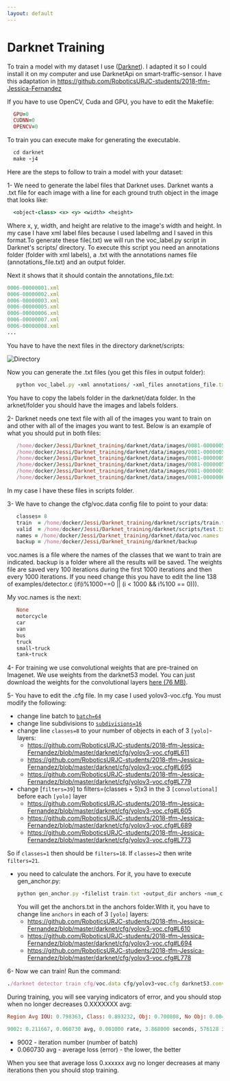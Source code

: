 ```yaml
---
layout: default
---
```

# Darknet Training


To train a model with my dataset I use ([Darknet](https://github.com/pjreddie/darknet)). I adapted it so I could install it on my computer and use DarknetApi on smart-traffic-sensor. I have this adaptation in https://github.com/RoboticsURJC-students/2018-tfm-Jessica-Fernandez

If you have to use OpenCV, Cuda and GPU, you have to edit the Makefile:

```ruby
  GPU=0
  CUDNN=0
  OPENCV=0
```

To train you can execute make for generating the executable.

```ruby
  cd darknet
  make -j4
```
Here are the steps to follow to train a model with your dataset:

1- We need to generate the label files that Darknet uses. Darknet wants a .txt file for each image with a line for each ground truth object in the image that looks like:

```ruby
  <object-class> <x> <y> <width> <height>
```
Where x, y, width, and height are relative to the image's width and height. In my case I have xml label files because I used labelImg and I saved in this format.To generate these file(.txt) we will run the voc_label.py script in Darknet's scripts/ directory.
To execute this script you need an annotations folder (folder with xml labels), a .txt with the annotations names file (annotations_file.txt) and an output folder. 

Next it shows that it should contain the annotations_file.txt:

```ruby
0006-00000001.xml
0006-00000002.xml
0006-00000003.xml
0006-00000005.xml
0006-00000006.xml
0006-00000007.xml
0006-00000008.xml
...
```
You have to have the next files in the directory darknet/scripts:

![Directory](https://github.com/RoboticsURJC-students/2018-tfm-Jessica-Fernandez/blob/master/docs/directory.png)

Now you can generate the .txt files (you get this files in output folder):
```ruby
   python voc_label.py -xml annotations/ -xml_files annotations_file.txt -out labels/
```
You have to copy the labels folder in the darknet/data folder. In the arknet/folder you should have the images and labels folders.

2- Darknet needs one text file with all of the images you want to train on and other with all of the images you want to test. Below is an example of what you should put in both files:

```ruby
   /home/docker/Jessi/Darknet_training/darknet/data/images/0081-00000055.jpg
   /home/docker/Jessi/Darknet_training/darknet/data/images/0081-00000056.jpg
   /home/docker/Jessi/Darknet_training/darknet/data/images/0081-00000057.jpg
   /home/docker/Jessi/Darknet_training/darknet/data/images/0081-00000058.jpg
   /home/docker/Jessi/Darknet_training/darknet/data/images/0081-00000059.jpg
   /home/docker/Jessi/Darknet_training/darknet/data/images/0081-00000060.jpg
```
In my case I have these files in scripts folder.

3- We have to change the cfg/voc.data config file to point to your data:

```ruby
   classes= 8
   train  = /home/docker/Jessi/Darknet_training/darknet/scripts/train.txt
   valid  = /home/docker/Jessi/Darknet_training/darknet/scripts/test.txt
   names = /home/docker/Jessi/Darknet_training/darknet/data/voc.names
   backup = /home/docker/Jessi/Darknet_training/darknet/backup
```
voc.names is a file where the names of the classes that we want to train are indicated. backup is a folder where all the results will be saved. The weights file are saved very 100 iterations during the first 1000 iterations and then every 1000 iterations.  If you need change this you have to edit the line 138 of examples/detector.c (if(i%1000==0 || (i < 1000 && i%100 == 0))).

My voc.names is the next:

```ruby
   None
   motorcycle
   car
   van
   bus
   truck
   small-truck
   tank-truck
```

4- For training we use convolutional weights that are pre-trained on Imagenet. We use weights from the darknet53 model. You can just download the weights for the convolutional layers [here (76 MB)](https://pjreddie.com/media/files/darknet53.conv.74).

5- You have to edit the .cfg file. In my case I used yolov3-voc.cfg. You must modify the following:
 * change line batch to [`batch=64`](https://github.com/RoboticsURJC-students/2018-tfm-Jessica-Fernandez/blob/master/darknet/cfg/yolov3-voc.cfg#L6)
  * change line subdivisions to [`subdivisions=16`](https://github.com/RoboticsURJC-students/2018-tfm-Jessica-Fernandez/blob/master/darknet/cfg/yolov3-voc.cfg#L7)
  * change line `classes=8` to your number of objects in each of 3 `[yolo]`-layers:
      * https://github.com/RoboticsURJC-students/2018-tfm-Jessica-Fernandez/blob/master/darknet/cfg/yolov3-voc.cfg#L611
      * https://github.com/RoboticsURJC-students/2018-tfm-Jessica-Fernandez/blob/master/darknet/cfg/yolov3-voc.cfg#L695
      * https://github.com/RoboticsURJC-students/2018-tfm-Jessica-Fernandez/blob/master/darknet/cfg/yolov3-voc.cfg#L779
  * change [`filters=39`] to filters=(classes + 5)x3 in the 3 `[convolutional]` before each `[yolo]` layer
      * https://github.com/RoboticsURJC-students/2018-tfm-Jessica-Fernandez/blob/master/darknet/cfg/yolov3-voc.cfg#L605
      * https://github.com/RoboticsURJC-students/2018-tfm-Jessica-Fernandez/blob/master/darknet/cfg/yolov3-voc.cfg#L689
      * https://github.com/RoboticsURJC-students/2018-tfm-Jessica-Fernandez/blob/master/darknet/cfg/yolov3-voc.cfg#L773

  So if `classes=1` then should be `filters=18`. If `classes=2` then write `filters=21`.
  * you need to calculate the anchors. For it,  you have to execute gen_anchor.py:
      ```ruby
  	 python gen_anchor.py -filelist train.txt -output_dir anchors -num_clusters 9
      ```
      You will get the anchors.txt in the anchors folder.With it, you have to change line `anchors` in each of 3 `[yolo]`
      layers:
      * https://github.com/RoboticsURJC-students/2018-tfm-Jessica-Fernandez/blob/master/darknet/cfg/yolov3-voc.cfg#L610
      * https://github.com/RoboticsURJC-students/2018-tfm-Jessica-Fernandez/blob/master/darknet/cfg/yolov3-voc.cfg#L694
      * https://github.com/RoboticsURJC-students/2018-tfm-Jessica-Fernandez/blob/master/darknet/cfg/yolov3-voc.cfg#L778

6- Now we can train! Run the command:

```ruby
./darknet detector train cfg/voc.data cfg/yolov3-voc.cfg darknet53.conv.74
```

During training, you will see varying indicators of error, and you should stop when no longer decreases 0.XXXXXXX avg:

```ruby
Region Avg IOU: 0.798363, Class: 0.893232, Obj: 0.700808, No Obj: 0.004567, Avg Recall: 1.000000, count: 8 Region Avg IOU: 0.800677, Class: 0.892181, Obj: 0.701590, No Obj: 0.004574, Avg Recall: 1.000000, count: 8

9002: 0.211667, 0.060730 avg, 0.001000 rate, 3.868000 seconds, 576128 images Loaded: 0.000000 seconds
```

* 9002 - iteration number (number of batch)
* 0.060730 avg - average loss (error) - the lower, the better

When you see that average loss 0.xxxxxx avg no longer decreases at many iterations then you should stop training.
